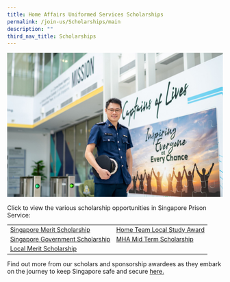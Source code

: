 ```yaml
---
title: Home Affairs Uniformed Services Scholarships
permalink: /join-us/Scholarships/main
description: ""
third_nav_title: Scholarships
---
```

![](/images/Recruitment/scholarship-officer.png)

Click to view the various scholarship opportunities in Singapore Prison Service:

| |  |  
| -------- | -------- | 
| [Singapore Merit Scholarship ](/join-us/scholarships/singapore-merit-scholarship-sps)|[Home Team Local Study Award](/join-us/scholarships/ht-local-study-award-sps)| 
|[Singapore Government Scholarship](/join-us/scholarships/singapore-government-scholarship-sps)| [MHA Mid Term Scholarship](/join-us/scholarships/mha-mid-term-scholarship)| 
|[Local Merit Scholarship](/join-us/scholarships/local-merit-scholarship-sps)|      | 

Find out more from our scholars and sponsorship awardees as they embark on the journey to keep Singapore safe and secure [here.](https://brightsparks.com.sg/magazine/july-2021/sps-putting-lives-on-the-right-track.php)